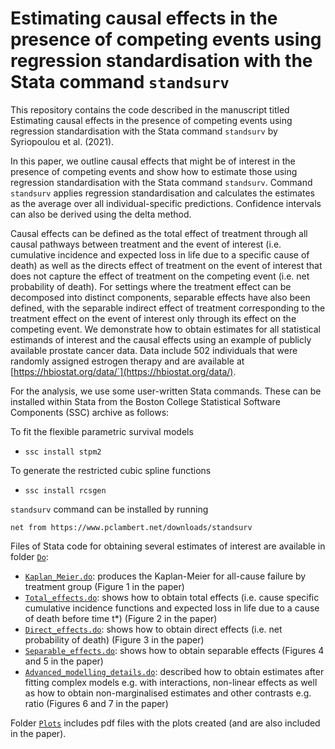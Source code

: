 # Estimating causal effects in the presence of competing events using regression standardisation with the Stata command `standsurv`

This repository contains the code described in the manuscript titled Estimating causal effects in the presence of competing events using regression standardisation with the Stata command `standsurv` by Syriopoulou et al. (2021).

In this paper, we outline causal effects that might be of interest in the presence of competing events and show how to estimate those using regression standardisation with the Stata command `standsurv`.
Command `standsurv` applies regression standardisation and calculates the estimates as the average over all individual-specific predictions. 
Confidence intervals can also be derived using the delta method.

Causal effects can be defined as the total effect of treatment through all causal pathways between treatment and the event of interest (i.e. cumulative incidence and expected loss in life due to a specific cause of death) as well as the directs effect of treatment on the event of interest that does not capture the effect of treatment on the competing event (i.e. net probability of death). 
For settings where the  treatment effect can be decomposed into distinct components, separable effects have also been defined, with the separable indirect effect of treatment corresponding to the treatment effect on the event of interest only through its effect on the competing event.
We demonstrate how to obtain estimates for all statistical estimands of interest and the causal effects using an example of publicly available prostate cancer data.
Data include 502 individuals that were randomly assigned estrogen therapy and are available at [https://hbiostat.org/data/`](https://hbiostat.org/data/).


For the analysis, we use some user-written Stata commands.
These can be installed within Stata from the Boston College Statistical Software Components (SSC) archive as follows:

To fit the flexible parametric survival models
* `ssc install stpm2 ` 

To generate the restricted cubic spline functions
* `ssc install rcsgen`


`standsurv` command can be installed by running

`net from https://www.pclambert.net/downloads/standsurv`

Files of Stata code for obtaining several estimates of interest are available in folder [`Do`](https://github.com/syriop-elisa/competing_events_standsurv/Do):

* [`Kaplan_Meier.do`](https://github.com/syriop-elisa/competing_events_standsurv/Do/Kaplan_Meier.do): produces the Kaplan-Meier for all-cause failure by treatment group (Figure 1 in the paper)
* [`Total_effects.do`](https://github.com/syriop-elisa/competing_events_standsurv/Do/Total_effects.do): shows how to obtain total effects (i.e. cause specific cumulative incidence functions and expected loss in life due to a cause of death before time t*) (Figure 2 in the paper)
* [`Direct_effects.do`](https://github.com/syriop-elisa/competing_events_standsurv/Do/Direct_effects.do): shows how to obtain direct effects (i.e. net probability of death) (Figure 3 in the paper)
* [`Separable_effects.do`](https://github.com/syriop-elisa/competing_events_standsurv/Do/Separable_effects.do): shows how to obtain separable effects (Figures 4 and 5 in the paper)
* [`Advanced_modelling_details.do`](https://github.com/syriop-elisa/competing_events_standsurv/Do/Advanced_modelling_details.do): described how to obtain estimates after fitting complex models e.g. with interactions, non-linear effects as well as how to obtain non-marginalised estimates and other contrasts e.g. ratio (Figures 6 and 7 in the paper)

Folder [`Plots`](https://github.com/syriop-elisa/competing_events_standsurv/Plots) includes pdf files with the plots created (and are also included in the paper).
